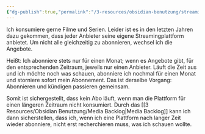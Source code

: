 ```yaml
---
{"dg-publish":true,"permalink":"/3-resources/obsidian-benutzung/streaminganbieter-hopping/","created":"2024-11-11T09:00:19.189+01:00","updated":"2024-04-21T13:12:57.668+02:00"}
---
```



Ich konsumiere gerne Filme und Serien. Leider ist es in den letzten Jahren dazu gekommen, dass jeder Anbieter seine eigene Streamingplattform anbietet. Um nicht alle gleichzeitig zu abonnieren, wechsel ich die Angebote.

Heißt: Ich abonniere stets nur für einen Monat; wenn es Angebote gibt, für den entsprechenden Zeitraum, jeweils nur einen Anbieter. Läuft die Zeit aus und ich möchte noch was schauen, abonniere ich nochmal für einen Monat und storniere sofort mein Abonnement. Das ist derselbe Vorgang: Abonnieren und kündigen passieren gemeinsam.

Somit ist sichergestellt, dass kein Abo läuft, wenn man die Plattform für einen längeren Zeitraum nicht konsumiert. Durch das [[3 Resources/Obsidian Benutzung/Media Backlog\|Media Backlog]] kann ich dann sicherstellen, dass ich, wenn ich eine Plattform nach langer Zeit wieder abonniere, nicht erst recherchieren muss, was ich schauen wollte.
